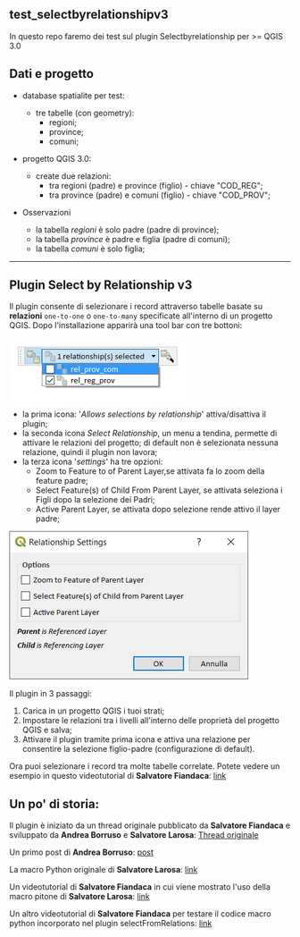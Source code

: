 ## test_selectbyrelationshipv3

In questo repo faremo dei test sul plugin Selectbyrelationship per >= QGIS 3.0

## Dati e progetto

* database spatialite per test:
    * tre tabelle (con geometry):
        * regioni;
        * province;
        * comuni;

* progetto QGIS 3.0:
    * create due relazioni:
        * tra regioni (padre) e province (figlio) - chiave "COD_REG";
        * tra province (padre) e comuni (figlio) - chiave "COD_PROV";

* Osservazioni
    * la tabella _regioni_ è solo padre (padre di province);
    * la tabella _province_ è padre e figlia (padre di comuni);
    * la tabella _comuni_ è solo figlia;

---

## Plugin Select by Relationship v3

Il plugin consente di selezionare i record attraverso tabelle basate su **relazioni** `one-to-one` o `one-to-many` specificate all'interno di un progetto QGIS.
Dopo l'installazione apparirà una tool bar con tre bottoni:

<img src="/images/icone_p2.png">

* la prima icona: '_Allows selections by relationship_' attiva/disattiva il plugin;
* la seconda icona _Select Relationship_, un menu a tendina, permette di attivare le relazioni del progetto; di default non è selezionata nessuna relazione, quindi il plugin non lavora;
* la terza icona '_settings_' ha tre opzioni:
    * Zoom to Feature to of Parent Layer,se attivata fa lo zoom della feature padre;
    * Select Feature(s) of Child From Parent Layer, se attivata seleziona i Figli dopo la selezione dei Padri;
    * Active Parent Layer, se attivata dopo selezione rende attivo il layer padre;

<img src="/images/icona_settings2.png">

 Il plugin in 3 passaggi:
1. Carica in un progetto QGIS i tuoi strati;
2. Impostare le relazioni tra i livelli all'interno delle proprietà del progetto QGIS e salva;
3. Attivare il plugin tramite prima icona e attiva una relazione per consentire la selezione figlio-padre (configurazione di default).

Ora puoi selezionare i record tra molte tabelle correlate.
Potete vedere un esempio in questo videotutorial di **Salvatore Fiandaca**: [link](https://youtu.be/EGfFCOfAS5E)

## Un po' di storia:

Il plugin è iniziato da un thread originale pubblicato da **Salvatore Fiandaca** e sviluppato da **Andrea Borruso** e **Salvatore Larosa**: [Thread originale](http://osgeo-org.1560.x6.nabble.com/QGIS-select-in-join-tabella-in-relazione-td5317093.html)

Un primo post di **Andrea Borruso**: [post](https://medium.com/tantotanto/qgis-selezionare-geometrie-da-una-tabella-di-attributi-correlata-bea37747a7e2)

La macro Python originale di **Salvatore Larosa**: [link](https://gist.github.com/slarosa/653e6d759cf0d82c2a24dcc499b094e0)

Un videotutorial di **Salvatore Fiandaca** in cui viene mostrato l'uso della macro pitone di **Salvatore Larosa**: [link](https://www.youtube.com/watch?v=PRDftcPWNg8)

Un altro videotutorial di **Salvatore Fiandaca** per testare il codice macro python incorporato nel plugin selectFromRelations: [link](https://www.youtube.com/watch?v=4lXRnsMO-qI)